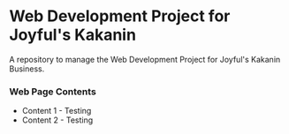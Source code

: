 # Web Development Project for Joyful's Kakanin
A repository to manage the Web Development Project for Joyful's Kakanin Business.

### Web Page Contents
- Content 1 - Testing
- Content 2 - Testing
